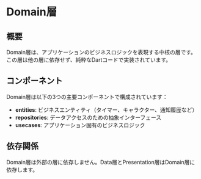 # Domain層

## 概要
Domain層は、アプリケーションのビジネスロジックを表現する中核の層です。
この層は他の層に依存せず、純粋なDartコードで実装されています。

## コンポーネント
Domain層は以下の3つの主要コンポーネントで構成されています：

- **entities**: ビジネスエンティティ（タイマー、キャラクター、通知履歴など）
- **repositories**: データアクセスのための抽象インターフェース
- **usecases**: アプリケーション固有のビジネスロジック

## 依存関係
Domain層は外部の層に依存しません。Data層とPresentation層はDomain層に依存します。
